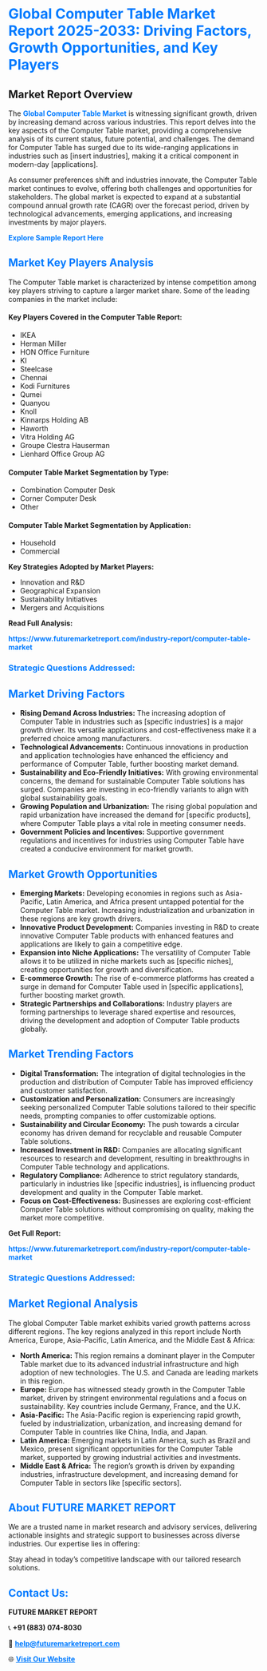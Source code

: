 <h1 style="color: #007BFF;">Global Computer Table Market Report 2025-2033: Driving Factors, Growth Opportunities, and Key Players</h1>

<section id="overview">
<h2>Market Report Overview</h2>
<p>The <a href="https://www.futuremarketreport.com/industry-report/computer-table-market" style="color: #007BFF; text-decoration: none;"><strong>Global Computer Table Market</strong></a> is witnessing significant growth, driven by increasing demand across various industries. This report delves into the key aspects of the Computer Table market, providing a comprehensive analysis of its current status, future potential, and challenges. The demand for Computer Table has surged due to its wide-ranging applications in industries such as [insert industries], making it a critical component in modern-day [applications].</p>
<p>As consumer preferences shift and industries innovate, the Computer Table market continues to evolve, offering both challenges and opportunities for stakeholders. The global market is expected to expand at a substantial compound annual growth rate (CAGR) over the forecast period, driven by technological advancements, emerging applications, and increasing investments by major players.</p>
</section>

<section id="overview">
<p><a href="https://www.futuremarketreport.com/request-sample/reportId=46358" style="color: #007BFF; text-decoration: none;"><strong>Explore Sample Report Here</strong></a></p>
</section>

<section id="key-players">
<h2 style="color: #007BFF;">Market Key Players Analysis</h2>
<p>The Computer Table market is characterized by intense competition among key players striving to capture a larger market share. Some of the leading companies in the market include:</p>
<h4>Key Players Covered in the Computer Table Report:</h4>
<ul><li>IKEA</li><li>Herman Miller</li><li>HON Office Furniture</li><li>KI</li><li>Steelcase</li><li>Chennai</li><li>Kodi Furnitures</li><li>Qumei</li><li>Quanyou</li><li>Knoll</li><li>Kinnarps Holding AB</li><li>Haworth</li><li>Vitra Holding AG</li><li>Groupe Clestra Hauserman</li><li>Lienhard Office Group AG</li></ul>
<h4>Computer Table Market Segmentation by Type:</h4>
<ul><li>Combination Computer Desk</li><li>Corner Computer Desk</li><li>Other</li></ul>

<h4>Computer Table Market Segmentation by Application:</h4>
<ul><li>Household</li><li>Commercial</li></ul>
<p><strong>Key Strategies Adopted by Market Players:</strong></p>
<ul>
<li>Innovation and R&D</li>
<li>Geographical Expansion</li>
<li>Sustainability Initiatives</li>
<li>Mergers and Acquisitions</li>
</ul>
</section>

<section>
<p><strong>Read Full Analysis: </strong></p><a href="https://www.futuremarketreport.com/industry-report/computer-table-market" style="color: #007BFF; text-decoration: none;"><strong>https://www.futuremarketreport.com/industry-report/computer-table-market</strong></a>
<h3 style="color: #007BFF;">Strategic Questions Addressed:</h3>
</section>

<section id="driving-factors">
<h2 style="color: #007BFF;">Market Driving Factors</h2>
<ul>
<li><strong>Rising Demand Across Industries:</strong> The increasing adoption of Computer Table in industries such as [specific industries] is a major growth driver. Its versatile applications and cost-effectiveness make it a preferred choice among manufacturers.</li>
<li><strong>Technological Advancements:</strong> Continuous innovations in production and application technologies have enhanced the efficiency and performance of Computer Table, further boosting market demand.</li>
<li><strong>Sustainability and Eco-Friendly Initiatives:</strong> With growing environmental concerns, the demand for sustainable Computer Table solutions has surged. Companies are investing in eco-friendly variants to align with global sustainability goals.</li>
<li><strong>Growing Population and Urbanization:</strong> The rising global population and rapid urbanization have increased the demand for [specific products], where Computer Table plays a vital role in meeting consumer needs.</li>
<li><strong>Government Policies and Incentives:</strong> Supportive government regulations and incentives for industries using Computer Table have created a conducive environment for market growth.</li>
</ul>
</section>

<section id="growth-opportunities">
<h2 style="color: #007BFF;">Market Growth Opportunities</h2>
<ul>
<li><strong>Emerging Markets:</strong> Developing economies in regions such as Asia-Pacific, Latin America, and Africa present untapped potential for the Computer Table market. Increasing industrialization and urbanization in these regions are key growth drivers.</li>
<li><strong>Innovative Product Development:</strong> Companies investing in R&D to create innovative Computer Table products with enhanced features and applications are likely to gain a competitive edge.</li>
<li><strong>Expansion into Niche Applications:</strong> The versatility of Computer Table allows it to be utilized in niche markets such as [specific niches], creating opportunities for growth and diversification.</li>
<li><strong>E-commerce Growth:</strong> The rise of e-commerce platforms has created a surge in demand for Computer Table used in [specific applications], further boosting market growth.</li>
<li><strong>Strategic Partnerships and Collaborations:</strong> Industry players are forming partnerships to leverage shared expertise and resources, driving the development and adoption of Computer Table products globally.</li>
</ul>
</section>

<section id="trending-factors">
<h2 style="color: #007BFF;">Market Trending Factors</h2>
<ul>
<li><strong>Digital Transformation:</strong> The integration of digital technologies in the production and distribution of Computer Table has improved efficiency and customer satisfaction.</li>
<li><strong>Customization and Personalization:</strong> Consumers are increasingly seeking personalized Computer Table solutions tailored to their specific needs, prompting companies to offer customizable options.</li>
<li><strong>Sustainability and Circular Economy:</strong> The push towards a circular economy has driven demand for recyclable and reusable Computer Table solutions.</li>
<li><strong>Increased Investment in R&D:</strong> Companies are allocating significant resources to research and development, resulting in breakthroughs in Computer Table technology and applications.</li>
<li><strong>Regulatory Compliance:</strong> Adherence to strict regulatory standards, particularly in industries like [specific industries], is influencing product development and quality in the Computer Table market.</li>
<li><strong>Focus on Cost-Effectiveness:</strong> Businesses are exploring cost-efficient Computer Table solutions without compromising on quality, making the market more competitive.</li>
</ul>
</section>

<section>
<p><strong>Get Full Report: </strong></p><a href="https://www.futuremarketreport.com/industry-report/computer-table-market" style="color: #007BFF; text-decoration: none;"><strong>https://www.futuremarketreport.com/industry-report/computer-table-market</strong></a>
<h3 style="color: #007BFF;">Strategic Questions Addressed:</h3>
</section>


<section id="regional-analysis">
<h2 style="color: #007BFF;">Market Regional Analysis</h2>
<p>The global Computer Table market exhibits varied growth patterns across different regions. The key regions analyzed in this report include North America, Europe, Asia-Pacific, Latin America, and the Middle East & Africa:</p>
<ul>
<li><strong>North America:</strong> This region remains a dominant player in the Computer Table market due to its advanced industrial infrastructure and high adoption of new technologies. The U.S. and Canada are leading markets in this region.</li>
<li><strong>Europe:</strong> Europe has witnessed steady growth in the Computer Table market, driven by stringent environmental regulations and a focus on sustainability. Key countries include Germany, France, and the U.K.</li>
<li><strong>Asia-Pacific:</strong> The Asia-Pacific region is experiencing rapid growth, fueled by industrialization, urbanization, and increasing demand for Computer Table in countries like China, India, and Japan.</li>
<li><strong>Latin America:</strong> Emerging markets in Latin America, such as Brazil and Mexico, present significant opportunities for the Computer Table market, supported by growing industrial activities and investments.</li>
<li><strong>Middle East & Africa:</strong> The region’s growth is driven by expanding industries, infrastructure development, and increasing demand for Computer Table in sectors like [specific sectors].</li>
</ul>
</section>

<footer>
<h2 style="color: #007BFF;">About FUTURE MARKET REPORT</h2>
<p>We are a trusted name in market research and advisory services, delivering actionable insights and strategic support to businesses across diverse industries. Our expertise lies in offering:</p>

<p>Stay ahead in today’s competitive landscape with our tailored research solutions.</p>

<h2 style="color: #007BFF;">Contact Us:</h2>
<p><strong>FUTURE MARKET REPORT</strong></p>
<p>📞 <strong>+91 (883) 074-8030</strong></p>
<p>📧 <strong><a href="mailto:help@futuremarketreport.com" style="color: #007BFF;">help@futuremarketreport.com</a></strong></p>
<p>🌐 <strong><a href="https://www.futuremarketreport.com/" style="color: #007BFF;">Visit Our Website</a></strong></p>
</footer>